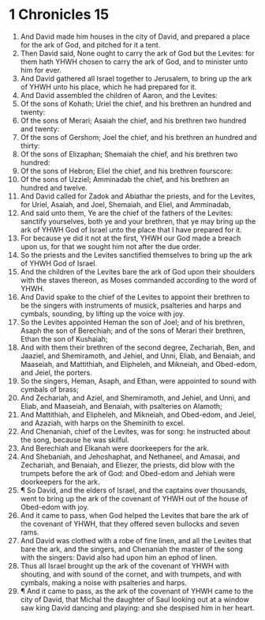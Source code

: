 ﻿# 1 Chronicles 15
1. And David made him houses in the city of David, and prepared a place for the ark of God, and pitched for it a tent. 
2. Then David said, None ought to carry the ark of God but the Levites: for them hath YHWH chosen to carry the ark of God, and to minister unto him for ever. 
3. And David gathered all Israel together to Jerusalem, to bring up the ark of YHWH unto his place, which he had prepared for it. 
4. And David assembled the children of Aaron, and the Levites: 
5. Of the sons of Kohath; Uriel the chief, and his brethren an hundred and twenty: 
6. Of the sons of Merari; Asaiah the chief, and his brethren two hundred and twenty: 
7. Of the sons of Gershom; Joel the chief, and his brethren an hundred and thirty: 
8. Of the sons of Elizaphan; Shemaiah the chief, and his brethren two hundred: 
9. Of the sons of Hebron; Eliel the chief, and his brethren fourscore: 
10. Of the sons of Uzziel; Amminadab the chief, and his brethren an hundred and twelve. 
11. And David called for Zadok and Abiathar the priests, and for the Levites, for Uriel, Asaiah, and Joel, Shemaiah, and Eliel, and Amminadab, 
12. And said unto them, Ye are the chief of the fathers of the Levites: sanctify yourselves, both ye and your brethren, that ye may bring up the ark of YHWH God of Israel unto the place that I have prepared for it. 
13. For because ye did it not at the first, YHWH our God made a breach upon us, for that we sought him not after the due order. 
14. So the priests and the Levites sanctified themselves to bring up the ark of YHWH God of Israel. 
15. And the children of the Levites bare the ark of God upon their shoulders with the staves thereon, as Moses commanded according to the word of YHWH. 
16. And David spake to the chief of the Levites to appoint their brethren to be the singers with instruments of musick, psalteries and harps and cymbals, sounding, by lifting up the voice with joy. 
17. So the Levites appointed Heman the son of Joel; and of his brethren, Asaph the son of Berechiah; and of the sons of Merari their brethren, Ethan the son of Kushaiah; 
18. And with them their brethren of the second degree, Zechariah, Ben, and Jaaziel, and Shemiramoth, and Jehiel, and Unni, Eliab, and Benaiah, and Maaseiah, and Mattithiah, and Elipheleh, and Mikneiah, and Obed-edom, and Jeiel, the porters. 
19. So the singers, Heman, Asaph, and Ethan, were appointed to sound with cymbals of brass; 
20. And Zechariah, and Aziel, and Shemiramoth, and Jehiel, and Unni, and Eliab, and Maaseiah, and Benaiah, with psalteries on Alamoth; 
21. And Mattithiah, and Elipheleh, and Mikneiah, and Obed-edom, and Jeiel, and Azaziah, with harps on the Sheminith to excel. 
22. And Chenaniah, chief of the Levites, was for song: he instructed about the song, because he was skilful. 
23. And Berechiah and Elkanah were doorkeepers for the ark. 
24. And Shebaniah, and Jehoshaphat, and Nethaneel, and Amasai, and Zechariah, and Benaiah, and Eliezer, the priests, did blow with the trumpets before the ark of God: and Obed-edom and Jehiah were doorkeepers for the ark. 
25. ¶ So David, and the elders of Israel, and the captains over thousands, went to bring up the ark of the covenant of YHWH out of the house of Obed-edom with joy. 
26. And it came to pass, when God helped the Levites that bare the ark of the covenant of YHWH, that they offered seven bullocks and seven rams. 
27. And David was clothed with a robe of fine linen, and all the Levites that bare the ark, and the singers, and Chenaniah the master of the song with the singers: David also had upon him an ephod of linen. 
28. Thus all Israel brought up the ark of the covenant of YHWH with shouting, and with sound of the cornet, and with trumpets, and with cymbals, making a noise with psalteries and harps. 
29. ¶ And it came to pass, as the ark of the covenant of YHWH came to the city of David, that Michal the daughter of Saul looking out at a window saw king David dancing and playing: and she despised him in her heart. 
